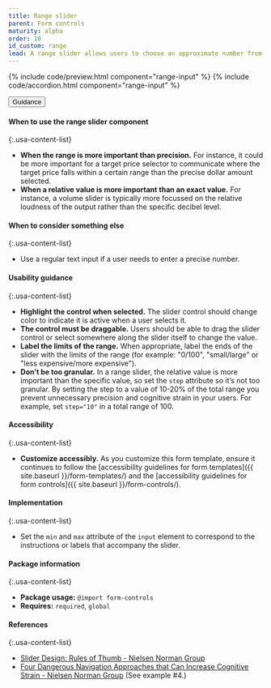 ```yaml
---
title: Range slider
parent: Form controls
maturity: alpha
order: 10
id_custom: range
lead: A range slider allows users to choose an approximate number from a range.
---
```


{% include code/preview.html component="range-input" %}
{% include code/accordion.html component="range-input" %}

<div class="usa-accordion usa-accordion--bordered site-accordion-docs">
  <button class="usa-button-unstyled usa-accordion__button"
      aria-expanded="true" aria-controls="range-docs">
    Guidance
  </button>
  <div id="range-docs" aria-hidden="false" class="usa-accordion__content site-component-usage" markdown="1">

#### When to use the range slider component

{:.usa-content-list}

- **When the range is more important than precision.** For instance, it could be more important for a target price selector to communicate where the target price falls within a certain range than the precise dollar amount selected.
- **When a relative value is more important than an exact value.** For instance, a volume slider is typically more focussed on the relative loudness of the output rather than the specific decibel level.

#### When to consider something else

{:.usa-content-list}

- Use a regular text input if a user needs to enter a precise number.

#### Usability guidance

{:.usa-content-list}

- **Highlight the control when selected.** The slider control should change color to indicate it is active when a user selects it.
- **The control must be draggable.** Users should be able to drag the slider control or select somewhere along the slider itself to change the value.
- **Label the limits of the range.** When appropriate, label the ends of the slider with the limits of the range (for example: "0/100", "small/large" or "less expensive/more expensive").
- **Don’t be too granular.** In a range slider, the relative value is more important than the specific value, so set the `step` attribute so it’s not too granular. By setting the step to a value of 10-20% of the total range you prevent unnecessary precision and cognitive strain in your users. For example, set `step="10"` in a total range of 100.

#### Accessibility

{:.usa-content-list}

- **Customize accessibly.** As you customize this form template, ensure it continues to follow the [accessibility guidelines for form templates]({{ site.baseurl }}/form-templates/) and the [accessibility guidelines for form controls]({{ site.baseurl }}/form-controls/).

#### Implementation

{:.usa-content-list}

- Set the `min` and `max` attribute of the `input` element to correspond to the instructions or labels that accompany the slider.


#### Package information

{:.usa-content-list}

- **Package usage:** `@import form-controls`
- **Requires:** `required`, `global`

#### References

{:.usa-content-list}

- [Slider Design: Rules of Thumb - Nielsen Norman Group](https://www.nngroup.com/articles/gui-slider-controls/)
- [Four Dangerous Navigation Approaches that Can Increase Cognitive Strain - Nielsen Norman Group](http://www.nngroup.com/articles/navigation-cognitive-strain/) (See example #4.)

</div>
</div>
